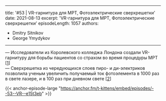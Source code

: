 
---
title: '#53 | VR-гарнитура для МРТ, Фотоэлектрические сверхрешетки'
date: 2021-08-13
excerpt: 'VR-гарнитура для МРТ, Фотоэлектрические сверхрешетки'
episodeLength: 1057
authors:
  - Dmitry Sitnikov
  - George Ymydykov
---

— Исследователи из Королевского колледжа Лондона создали VR-гарнитуру для борьбы пациентов со страхом во время процедуры МРТ [[1](https://www.nature.com/articles/s41598-021-95634-y)]<br/>
— Сверхрешетка из чередующихся слоев пиро- и ди-электриков позволила ученым увеличить получаемый ток фотоэлемента в 1000 раз в свете лазере, и в 100 раз при дневном свете [[2](https://www.pv-magazine.com/2021/08/04/crystal-arrangement-results-in-1000x-more-power-from-ferroelectric-solar-cells/)]

{{< anchor-episode-large "https://anchor.fm/t-kittens/embed/episodes/--53--VR--e15t3eb" >}}
